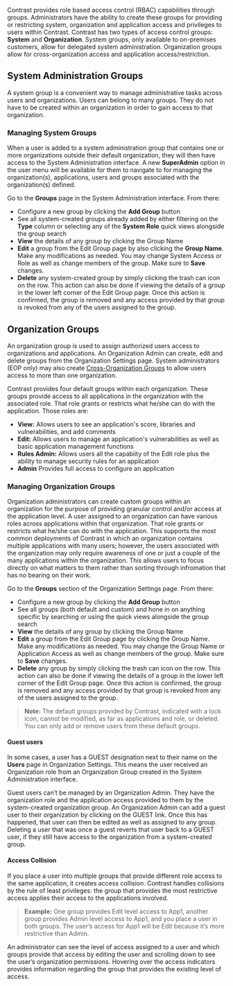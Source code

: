 <!--
title: "Manage Access Groups"
description: "Overview of managing access groups"
tags: "Admin manage organizations access groups"
-->

Contrast provides role based access control (RBAC) capabilities through groups. Administrators have the ability to create these groups for providing or restricting system, organization and application access and privileges to users within Contrast. Contrast has two types of access control groups: **System** and **Organization**. System groups, only available to on-premises customers, allow for delegated system administration. Organization groups allow for cross-organization access and application access/restriction.

## System Administration Groups
A system group is a convenient way to manage administrative tasks across users and organizations. Users can belong to many groups. They do not have to be created within an organization in order to gain access to that organization. 

### Managing System Groups
When a user is added to a system administration group that contains one or more organizations outside their default organization, they will then have access to the System Administration interface. A new **SuperAdmin** option in the user menu will be available for them to navigate to for managing the organization(s), applications, users and groups associated with the organization(s) defined. 

Go to the **Groups** page in the System Administration interface. From there:

* Configure a new group by clicking the **Add Group** button
* See all system-created groups already added by either filtering on the **Type** column or selecting any of the **System Role** quick views alongside the group search
* **View** the details of any group by clicking the Group Name 
* **Edit** a group from the Edit Group page by also clicking the **Group Name**. Make any modifications as needed. You may change System Access or Role as well as change members of the group. Make sure to **Save** changes.
* **Delete** any system-created group by simply clicking the trash can icon on the row. This action can also be done if viewing the details of a group in the lower left corner of the Edit Group page. Once this action is confirmed, the group is removed and any access provided by that group is revoked from any of the users assigned to the group.

## Organization Groups
An organization group is used to assign authorized users access to organizations and applications. An Organization Admin can create, edit and delete groups from the Organization Settings page. System administrators (EOP only) may also create [Cross-Organization Groups](admin_manageorgs.html#crossorg) to allow users access to more than one organization.

Contrast provides four default groups within each organization. These groups provide access to all applications in the organization with the associated role. That role grants or restricts what he/she can do with the application. Those roles are:

* **View:** Allows users to see an application's score, libraries and vulnerabilities, and add comments
* **Edit:** Allows users to manage an application's vulnerabilities as well as basic application management functions
* **Rules Admin:** Allows users all the capabiity of the Edit role plus the ability to manage security rules for an application 
* **Admin** Provides full access to configure an application  

### Managing Organization Groups
Organization administrators can create custom groups within an organization for the purpose of providing granular control and/or access at the application level. A user assigned to an organization can have various roles across applications within that organization. That role grants or restricts what he/she can do with the application. This supports the most common deployments of Contrast in which an organization contains multiple applications with many users; however, the users associated with the organization may only require awareness of one or just a couple of the many applications within the organization. This allows users to focus directly on what matters to them rather than sorting through infromation that has no bearing on their work. 

Go to the **Groups** section of the Organization Settings page. From there:

* Configure a new group by clicking the **Add Group** button
* See all groups (both default and custom) and hone in on anything specific by searching or using the quick views alongside the group search 
* **View** the details of any group by clicking the Group Name
* **Edit** a group from the Edit Group page by clicking the Group Name. Make any modifications as needed. You may change the Group Name or Application Access as well as change members of the group. Make sure to **Save** changes.
* **Delete** any group by simply clicking the trash can icon on the row. This action can also be done if viewing the details of a group in the lower left corner of the Edit Group page. Once this action is confirmed, the group is removed and any access provided by that group is revoked from any of the users assigned to the group.

>**Note:** The default groups provided by Contrast, indicated with a lock icon, cannot be modified, as far as applications and role, or deleted. You can only add or remove users from these default groups. 

#### Guest users
In some cases, a user has a GUEST designation next to their name on the **Users** page in Organization Settings. This means the user received an Organization role from an Organization Group created in the System Administration interface.  

Guest users can’t be managed by an Organization Admin. They have the organization role and the application access provided to them by the system-created organization group. An Organization Admin can add a guest user to their organization by clicking on the GUEST link. Once this has happened, that user can then be edited as well as assigned to any group. Deleting a user that was once a guest reverts that user back to a GUEST user, if they still have access to the organization from a system-created group.

#### Access Collision
If you place a user into multiple groups that provide different role access to the same application, it creates access collision. Contrast handles collisions by the rule of least privileges: the group that provides the most restrictive access applies their access to the applications involved.

>**Example:** One group provides Edit level access to App1, another group provides Admin level access to App1, and you place a user in both groups. The user’s access for App1 will be Edit because it’s more restrictive than Admin.

An administrator can see the level of access assigned to a user and which groups provide that access by editing the user and scrolling down to see the user’s organization permissions. Hovering over the access indicators provides information regarding the group that provides the existing level of access.